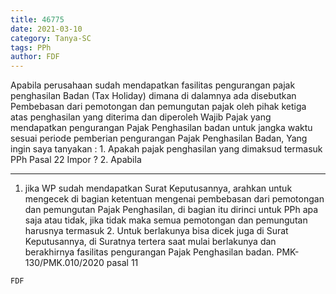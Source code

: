 ```yaml
---
title: 46775
date: 2021-03-10
category: Tanya-SC
tags: PPh
author: FDF
---
```


Apabila perusahaan sudah mendapatkan fasilitas pengurangan pajak penghasilan Badan (Tax Holiday) dimana di dalamnya ada disebutkan Pembebasan dari pemotongan dan pemungutan pajak oleh pihak ketiga atas penghasilan yang diterima dan diperoleh Wajib Pajak yang mendapatkan pengurangan Pajak Penghasilan badan untuk jangka waktu sesuai periode pemberian pengurangan Pajak Penghasilan Badan, Yang ingin saya tanyakan : 1. Apakah pajak penghasilan yang dimaksud termasuk PPh Pasal 22 Impor ? 2. Apabila

---

1. jika WP sudah mendapatkan Surat Keputusannya, arahkan untuk mengecek di bagian ketentuan mengenai pembebasan dari pemotongan dan pemungutan Pajak Penghasilan, di bagian itu dirinci untuk PPh apa saja atau tidak, jika tidak maka semua pemotongan dan pemungutan harusnya termasuk 2. Untuk berlakunya bisa dicek juga di Surat Keputusannya, di Suratnya tertera saat mulai berlakunya dan berakhirnya fasilitas pengurangan Pajak Penghasilan badan. PMK-130/PMK.010/2020 pasal 11

`FDF`
